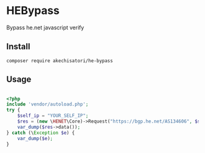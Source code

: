 # HEBypass
Bypass he.net javascript verify

## Install

```composer require akechisatori/he-bypass```

## Usage

```php

<?php
include 'vendor/autoload.php';
try {
	$self_ip = "YOUR_SELF_IP";
	$res = (new \HENET\Core)->Request("https://bgp.he.net/AS134606", $self_ip);
	var_dump($res->data());
} catch (\Exception $e) {
	var_dump($e);
}
```